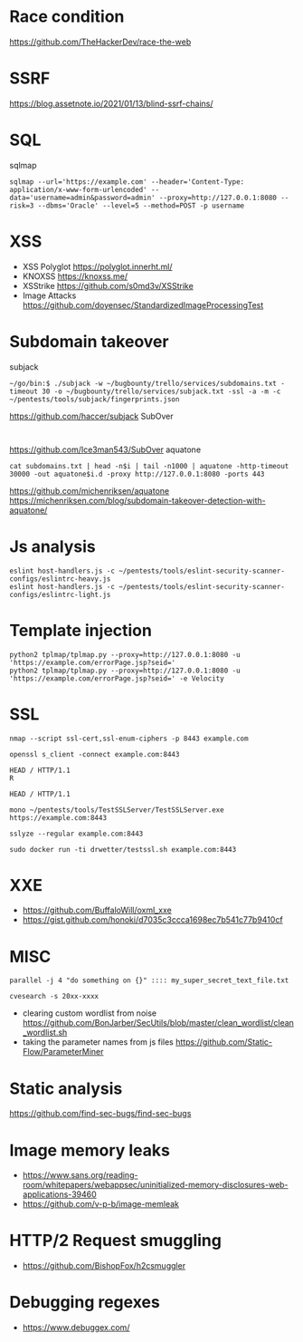 # Race condition
https://github.com/TheHackerDev/race-the-web
# SSRF
https://blog.assetnote.io/2021/01/13/blind-ssrf-chains/
# SQL
sqlmap
```
sqlmap --url='https://example.com' --header='Content-Type: application/x-www-form-urlencoded' --data='username=admin&password=admin' --proxy=http://127.0.0.1:8080 --risk=3 --dbms='Oracle' --level=5 --method=POST -p username
```
# XSS
* XSS Polyglot https://polyglot.innerht.ml/
* KNOXSS https://knoxss.me/
* XSStrike https://github.com/s0md3v/XSStrike
* Image Attacks https://github.com/doyensec/StandardizedImageProcessingTest
# Subdomain takeover
subjack
```
~/go/bin:$ ./subjack -w ~/bugbounty/trello/services/subdomains.txt -timeout 30 -o ~/bugbounty/trello/services/subjack.txt -ssl -a -m -c ~/pentests/tools/subjack/fingerprints.json
```
https://github.com/haccer/subjack
SubOver
```


```
https://github.com/Ice3man543/SubOver
aquatone
```
cat subdomains.txt | head -n$i | tail -n1000 | aquatone -http-timeout 30000 -out aquatone$i.d -proxy http://127.0.0.1:8080 -ports 443
```
https://github.com/michenriksen/aquatone
https://michenriksen.com/blog/subdomain-takeover-detection-with-aquatone/
# Js analysis
```
eslint host-handlers.js -c ~/pentests/tools/eslint-security-scanner-configs/eslintrc-heavy.js
eslint host-handlers.js -c ~/pentests/tools/eslint-security-scanner-configs/eslintrc-light.js
```
# Template injection

```
python2 tplmap/tplmap.py --proxy=http://127.0.0.1:8080 -u 'https://example.com/errorPage.jsp?seid='
python2 tplmap/tplmap.py --proxy=http://127.0.0.1:8080 -u 'https://example.com/errorPage.jsp?seid=' -e Velocity
```
# SSL
```
nmap --script ssl-cert,ssl-enum-ciphers -p 8443 example.com
```

```
openssl s_client -connect example.com:8443

HEAD / HTTP/1.1
R

HEAD / HTTP/1.1
```

```
mono ~/pentests/tools/TestSSLServer/TestSSLServer.exe https://example.com:8443
```

```
sslyze --regular example.com:8443
```

```
sudo docker run -ti drwetter/testssl.sh example.com:8443
```
# XXE
* https://github.com/BuffaloWill/oxml_xxe
* https://gist.github.com/honoki/d7035c3ccca1698ec7b541c77b9410cf
# MISC
```
parallel -j 4 "do something on {}" :::: my_super_secret_text_file.txt
```
```
cvesearch -s 20xx-xxxx
```
* clearing custom wordlist from noise
https://github.com/BonJarber/SecUtils/blob/master/clean_wordlist/clean_wordlist.sh
* taking the parameter names from js files
https://github.com/Static-Flow/ParameterMiner
# Static analysis
https://github.com/find-sec-bugs/find-sec-bugs
# Image memory leaks
* https://www.sans.org/reading-room/whitepapers/webappsec/uninitialized-memory-disclosures-web-applications-39460
* https://github.com/v-p-b/image-memleak
# HTTP/2 Request smuggling
* https://github.com/BishopFox/h2csmuggler
# Debugging regexes
* https://www.debuggex.com/
